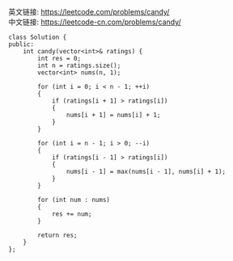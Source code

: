 
英文链接: https://leetcode.com/problems/candy/  
中文链接: https://leetcode-cn.com/problems/candy/

```
class Solution {
public:
	int candy(vector<int>& ratings) {
		int res = 0;
		int n = ratings.size();
		vector<int> nums(n, 1);
		
		for (int i = 0; i < n - 1; ++i) 
		{
			if (ratings[i + 1] > ratings[i]) 
			{
				nums[i + 1] = nums[i] + 1;
			}
		}

		for (int i = n - 1; i > 0; --i) 
		{
			if (ratings[i - 1] > ratings[i]) 
			{
				nums[i - 1] = max(nums[i - 1], nums[i] + 1);
			}
		}

		for (int num : nums) 
		{
			res += num;
		}

		return res;
	}
};
```
